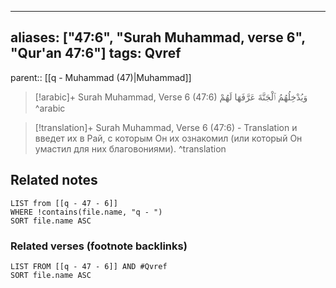 
---
aliases: ["47:6", "Surah Muhammad, verse 6", "Qur'an 47:6"]
tags: Qvref
---

parent:: [[q - Muhammad (47)|Muhammad]]

> [!arabic]+ Surah Muhammad, Verse 6 (47:6)
> <span class="quran-arabic">وَيُدْخِلُهُمُ ٱلْجَنَّةَ عَرَّفَهَا لَهُمْ</span>
^arabic

> [!translation]+ Surah Muhammad, Verse 6 (47:6) - Translation
> и введет их в Рай, с которым Он их ознакомил (или который Он умастил для них благовониями).
^translation



## Related notes
```dataview
LIST from [[q - 47 - 6]]
WHERE !contains(file.name, "q - ")
SORT file.name ASC
```

### Related verses (footnote backlinks)
```dataview
LIST FROM [[q - 47 - 6]] AND #Qvref
SORT file.name ASC
```

